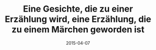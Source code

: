 ---
title: 'Eine Gesichte, die zu einer Erzählung wird, eine Erzählung, die zu einem Märchen geworden ist'
description: 'Der Alchimist saß da und dachte über seine eigenartige Geschichte nach. Die Geschichte von einer Verwandlung, von Reisen und der Magie - eine Magie, wie sie nur ganz wenige Auserwählte kennen. Eine Geschichte über das Verwischen von Grenzen und dem Entstehen von Silhouetten in einer Welt, in der nicht alles so aussieht, wie es scheint.'
cover: '/de/videos/der-alchimist.jpg'
video: 'https://youtu.be/SKQYKV-fZV4'
tags: [private, contemporary, modernclassic, kitchen, livingroom, bedroom, bathroom]
date: 2015-04-07
---